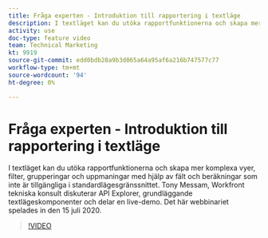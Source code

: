 ```yaml
---
title: Fråga experten - Introduktion till rapportering i textläge
description: I textläget kan du utöka rapportfunktionerna och skapa mer komplexa vyer, filter, grupperingar och uppmaningar. Det här webbinariet spelades in den 15 juli 2020.
activity: use
doc-type: feature video
team: Technical Marketing
kt: 9919
source-git-commit: edd0bdb28a9b3d065a64a95af6a216b747577c77
workflow-type: tm+mt
source-wordcount: '94'
ht-degree: 0%

---
```


# Fråga experten - Introduktion till rapportering i textläge

I textläget kan du utöka rapportfunktionerna och skapa mer komplexa vyer, filter, grupperingar och uppmaningar med hjälp av fält och beräkningar som inte är tillgängliga i standardlägesgränssnittet. Tony Messam, Workfront tekniska konsult diskuterar API Explorer, grundläggande textlägeskomponenter och delar en live-demo. Det här webbinariet spelades in den 15 juli 2020.

>[!VIDEO](https://video.tv.adobe.com/v/341125/?quality=12)
